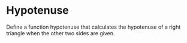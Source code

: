 # Hypotenuse
Define a function hypotenuse that calculates the hypotenuse of a right triangle when the other two sides are given. 
